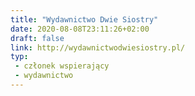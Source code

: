 ```yaml
---
title: "Wydawnictwo Dwie Siostry"
date: 2020-08-08T23:11:26+02:00
draft: false
link: http://wydawnictwodwiesiostry.pl/
typ:
 - członek wspierający
 - wydawnictwo
---
```

